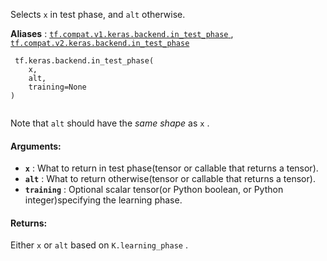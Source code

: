 Selects  `x`  in test phase, and  `alt`  otherwise.

**Aliases** : [ `tf.compat.v1.keras.backend.in_test_phase` ](/api_docs/python/tf/keras/backend/in_test_phase), [ `tf.compat.v2.keras.backend.in_test_phase` ](/api_docs/python/tf/keras/backend/in_test_phase)

```
 tf.keras.backend.in_test_phase(
    x,
    alt,
    training=None
)
 
```

Note that  `alt`  should have the *same shape* as  `x` .

#### Arguments:
- **`x`** : What to return in test phase(tensor or callable that returns a tensor).
- **`alt`** : What to return otherwise(tensor or callable that returns a tensor).
- **`training`** : Optional scalar tensor(or Python boolean, or Python integer)specifying the learning phase.


#### Returns:
Either  `x`  or  `alt`  based on  `K.learning_phase` .

